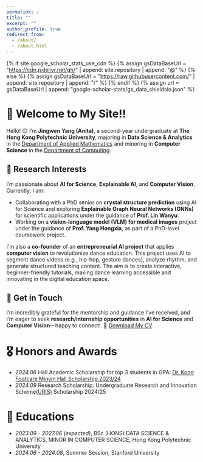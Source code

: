 ```yaml
---
permalink: /
title: ""
excerpt: ""
author_profile: true
redirect_from: 
  - /about/
  - /about.html
---
```


{% if site.google_scholar_stats_use_cdn %}
{% assign gsDataBaseUrl = "https://cdn.jsdelivr.net/gh/" | append: site.repository | append: "@" %}
{% else %}
{% assign gsDataBaseUrl = "https://raw.githubusercontent.com/" | append: site.repository | append: "/" %}
{% endif %}
{% assign url = gsDataBaseUrl | append: "google-scholar-stats/gs_data_shieldsio.json" %}

<span class='anchor' id='about-me'></span>

# 👋 Welcome to My Site!!

Hello! 😊 I’m **Jingwen Yang (Anita)**, a second-year undergraduate at **The Hong Kong Polytechnic University**, majoring in **Data Science & Analytics** in the [Department of Applied Mathematics](https://www.polyu.edu.hk/ama/?sc_lang=en) and minoring in **Computer Science** in the [Department of Computing](https://www.polyu.edu.hk/comp/?sc_lang=en).


## 🔬 Research Interests  
I’m passionate about **AI for Science**, **Explainable AI**, and **Computer Vision**. Currently, I am:  
- Collaborating with a PhD senior on **crystal structure prediction** using AI for Science and exploring **Explainable Graph Neural Networks (GNNs)** for scientific applications under the guidance of **Prof. Lin Wanyu**.  
- Working on a **vision-language model (VLM) for medical images** project under the guidance of **Prof. Yang Hongxia**, as part of a PhD-level coursework project.  

I'm also a **co-founder** of an **entrepreneurial AI project** that applies **computer vision** to revolutionize dance education. This project uses AI to segment dance videos (e.g., hip-hop, gesture dances), analyze rhythm, and generate structured teaching content. The aim is to create interactive, beginner-friendly tutorials, making dance learning accessible and innovating in the digital education space.

## 📩 Get in Touch
I’m incredibly grateful for the mentorship and guidance I’ve received, and I’m eager to seek **research/internship opportunities** in **AI for Science** and **Computer Vision**—happy to connect!. 📄 <span style="color:red;">[Download My CV](CV_summerresearch.pdf)


# 🎖 Honors and Awards
- *2024.06* Hall Academic Scholarship for top 3 students in GPA: [Dr. Kong Footcare Minyin Hall Scholarship 2023/24](MY_scholarship.pdf)
- *2024.09* Research Scholarship: Undergraduate Research and Innovation Scheme[(URIS)](https://www.polyu.edu.hk/gs/ug-research/uris/approved-projects/?sc_lang=en) Scholarship 2024/25

# 📖 Educations
- *2023.09 - 2027.06 (expected)*, BSc (HONS) DATA SCIENCE & ANALYTICS, MINOR IN COMPUTER SCIENCE, Hong Kong Polytechnic University
- *2024.06 - 2024.08*, Summer Session, Stanford University

<!--
# 🔥 News
- *2022.02*: &nbsp;🎉🎉 Lorem ipsum dolor sit amet, consectetur adipiscing elit. Vivamus ornare aliquet ipsum, ac tempus justo dapibus sit amet. 
- *2022.02*: &nbsp;🎉🎉 Lorem ipsum dolor sit amet, consectetur adipiscing elit. Vivamus ornare aliquet ipsum, ac tempus justo dapibus sit amet. 

# 📝 Publications 

<div class='paper-box'><div class='paper-box-image'><div><div class="badge">CVPR 2016</div><img src='images/500x300.png' alt="sym" width="100%"></div></div>
<div class='paper-box-text' markdown="1">

[Deep Residual Learning for Image Recognition](https://openaccess.thecvf.com/content_cvpr_2016/papers/He_Deep_Residual_Learning_CVPR_2016_paper.pdf)

**Kaiming He**, Xiangyu Zhang, Shaoqing Ren, Jian Sun

[**Project**](https://scholar.google.com/citations?view_op=view_citation&hl=zh-CN&user=DhtAFkwAAAAJ&citation_for_view=DhtAFkwAAAAJ:ALROH1vI_8AC) <strong><span class='show_paper_citations' data='DhtAFkwAAAAJ:ALROH1vI_8AC'></span></strong>
- Lorem ipsum dolor sit amet, consectetur adipiscing elit. Vivamus ornare aliquet ipsum, ac tempus justo dapibus sit amet. 
</div>
</div>

- [Lorem ipsum dolor sit amet, consectetur adipiscing elit. Vivamus ornare aliquet ipsum, ac tempus justo dapibus sit amet](https://github.com), A, B, C, **CVPR 2020**

# 💬 Invited Talks
- *2021.06*, Lorem ipsum dolor sit amet, consectetur adipiscing elit. Vivamus ornare aliquet ipsum, ac tempus justo dapibus sit amet. 
- *2021.03*, Lorem ipsum dolor sit amet, consectetur adipiscing elit. Vivamus ornare aliquet ipsum, ac tempus justo dapibus sit amet.  \| [\[video\]](https://github.com/)

# 💻 Internships
- *2019.05 - 2020.02*, [Lorem](https://github.com/), China.
-->

